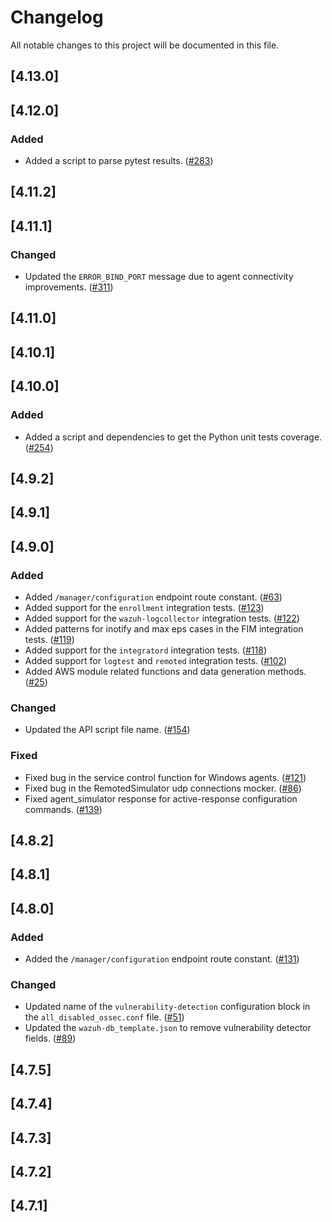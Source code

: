 # Changelog

All notable changes to this project will be documented in this file.

## [4.13.0]

## [4.12.0]

### Added

- Added a script to parse pytest results. ([#283](https://github.com/wazuh/qa-integration-framework/pull/283))

## [4.11.2]

## [4.11.1]

### Changed

- Updated the `ERROR_BIND_PORT` message due to agent connectivity improvements. ([#311](https://github.com/wazuh/qa-integration-framework/pull/311))

## [4.11.0]

## [4.10.1]

## [4.10.0]

### Added
- Added a script and dependencies to get the Python unit tests coverage. ([#254](https://github.com/wazuh/qa-integration-framework/pull/254))

## [4.9.2]

## [4.9.1]

## [4.9.0]

### Added
- Added `/manager/configuration` endpoint route constant. ([#63](https://github.com/wazuh/qa-integration-framework/pull/63))
- Added support for the `enrollment` integration tests. ([#123](https://github.com/wazuh/qa-integration-framework/pull/123))
- Added support for the `wazuh-logcollector` integration tests. ([#122](https://github.com/wazuh/qa-integration-framework/pull/122))
- Added patterns for inotify and max eps cases in the FIM integration tests. ([#119](https://github.com/wazuh/qa-integration-framework/pull/119))
- Added support for the `integratord` integration tests. ([#118](https://github.com/wazuh/qa-integration-framework/pull/118))
- Added support for `logtest` and `remoted` integration tests. ([#102](https://github.com/wazuh/qa-integration-framework/pull/102))
- Added AWS module related functions and data generation methods. ([#25](https://github.com/wazuh/qa-integration-framework/pull/25))

### Changed
- Updated the API script file name. ([#154](https://github.com/wazuh/qa-integration-framework/pull/154))

### Fixed
- Fixed bug in the service control function for Windows agents. ([#121](https://github.com/wazuh/qa-integration-framework/pull/121))
- Fixed bug in the RemotedSimulator udp connections mocker. ([#86](https://github.com/wazuh/qa-integration-framework/pull/86))
- Fixed agent_simulator response for active-response configuration commands. ([#139](https://github.com/wazuh/qa-integration-framework/pull/139))

## [4.8.2]

## [4.8.1]

## [4.8.0]

### Added
- Added the `/manager/configuration` endpoint route constant. ([#131](https://github.com/wazuh/qa-integration-framework/pull/131))

### Changed
- Updated name of the `vulnerability-detection` configuration block in the `all_disabled_ossec.conf` file. ([#51](https://github.com/wazuh/qa-integration-framework/pull/51))
- Updated the `wazuh-db_template.json` to remove vulnerability detector fields. ([#89](https://github.com/wazuh/qa-integration-framework/pull/89))

## [4.7.5]

## [4.7.4]

## [4.7.3]

## [4.7.2]

## [4.7.1]
